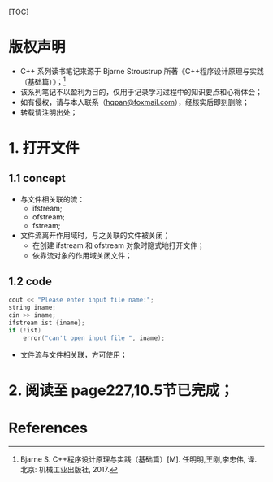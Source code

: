 [TOC]

# 版权声明
- C++ 系列读书笔记来源于 Bjarne Stroustrup 所著《C++程序设计原理与实践（基础篇）》；[^1]
- 该系列笔记不以盈利为目的，仅用于记录学习过程中的知识要点和心得体会；
- 如有侵权，请与本人联系（hqpan@foxmail.com），经核实后即刻删除；
- 转载请注明出处；

# 1. 打开文件
## 1.1 concept
- 与文件相关联的流：
  - ifstream;
  - ofstream;
  - fstream;
- 文件流离开作用域时，与之关联的文件被关闭；
  - 在创建 ifstream 和 ofstream 对象时隐式地打开文件；
  - 依靠流对象的作用域关闭文件； 

## 1.2 code
```cpp
cout << "Please enter input file name:";
string iname;
cin >> iname;
ifstream ist {iname};
if (!ist)
    error("can't open input file ", iname);
```
- 文件流与文件相关联，方可使用；

# 2. 阅读至 page227,10.5节已完成；
# References
[^1]:Bjarne S. C++程序设计原理与实践（基础篇）[M]. 任明明,王刚,李忠伟, 译. 北京: 机械工业出版社, 2017.